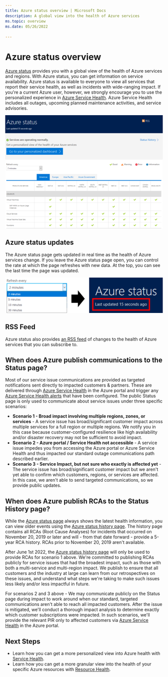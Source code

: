 ```yaml
---
title: Azure status overview | Microsoft Docs
description: A global view into the health of Azure services
ms.topic: overview
ms.date: 05/26/2022

---
```

# Azure status overview

[Azure status](https://status.azure.com/status/) provides you with a global view of the health of Azure services and regions. With Azure status, you can get information on service availability. Azure status is available to everyone to view all services that report their service health, as well as incidents with wide-ranging impact. If you're a current Azure user, however, we strongly encourage you to use the personalized experience in [Azure Service Health](https://aka.ms/azureservicehealth). Azure Service Health includes all outages, upcoming planned maintenance activities, and service advisories.

![Azure status page](./media/azure-status-overview/azure-status.PNG)

## Azure status updates

The Azure status page gets updated in real time as the health of Azure services change. If you leave the Azure status page open, you can control the rate at which the page refreshes with new data. At the top, you can see the last time the page was updated.

![Azure status refresh](./media/azure-status-overview/update.PNG)

## RSS Feed

Azure status also provides [an RSS feed](https://status.azure.com/status/feed/) of changes to the health of Azure services that you can subscribe to.

## When does Azure publish communications to the Status page?
 
Most of our service issue communications are provided as targeted notifications sent directly to impacted customers & partners. These are delivered through [Azure Service Health](https://azure.microsoft.com/features/service-health/) in the Azure portal and trigger any [Azure Service Health alerts](/azure/service-health/alerts-activity-log-service-notifications-portal?toc=%2Fazure%2Fservice-health%2Ftoc.json) that have been configured. The public Status page is only used to communicate about service issues under three specific scenarios:

- **Scenario 1 - Broad impact involving multiple regions, zones, or services** - A service issue has broad/significant customer impact across multiple services for a full region or multiple regions. We notify you in this case because customer-configured resilience like high availability and/or disaster recovery may not be sufficient to avoid impact.
- **Scenario 2 - Azure portal / Service Health not accessible** - A service issue impedes you from accessing the Azure portal or Azure Service Health and thus impacted our standard outage communications path described earlier. 
- **Scenario 3 - Service Impact, but not sure who exactly is affected yet** - The service issue has broad/significant customer impact but we aren't yet able to confirm which customers, regions, or services are affected. In this case, we aren't able to send targeted communications, so we provide public updates.
 
## When does Azure publish RCAs to the Status History page?

While the [Azure status page](https://status.azure.com/status) always shows the latest health information, you can view older events using the [Azure status history page](https://status.azure.com/status/history/). The history page contains all RCAs (Root Cause Analyses) for incidents that occurred on November 20, 2019 or later and will - from that date forward - provide a 5-year RCA history. RCAs prior to November 20, 2019 aren't available.
 
After June 1st 2022, the [Azure status history page](https://status.azure.com/status/history/) will only be used to provide RCAs for scenario 1 above. We're committed to publishing RCAs publicly for service issues that had the broadest impact, such as those with both a multi-service and multi-region impact. We publish to ensure that all customers and the industry at large can learn from our retrospectives on these issues, and understand what steps we're taking to make such issues less likely and/or less impactful in future. 
 
For scenarios 2 and 3 above - We may communicate publicly on the Status page during impact to work around when our standard, targeted communications aren't able to reach all impacted customers. After the issue is mitigated, we'll conduct a thorough impact analysis to determine exactly which customer subscriptions were impacted. In such scenarios, we'll provide the relevant PIR only to affected customers via [Azure Service Health](https://azure.microsoft.com/features/service-health/) in the Azure portal.


## Next Steps

* Learn how you can get a more personalized view into Azure health with [Service Health](./service-health-overview.md).
* Learn how you can get a more granular view into the health of your specific Azure resources with [Resource Health](./resource-health-overview.md).
